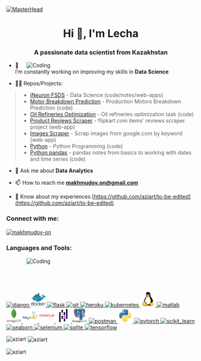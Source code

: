 [![MasterHead](https://visme.co/blog/wp-content/uploads/2019/10/animated-presentation-software-header-wide.gif)](https://github.com/aziart)

<h1 align="center">Hi 👋, I'm Lecha</h1>
<h3 align="center">A passionate data scientist from Kazakhstan</h3>

<img align="right" alt="Coding" width="450" src="https://media0.giphy.com/media/qgQUggAC3Pfv687qPC/giphy.gif">  



- 🔭 I’m constantly working on improving my skills in **Data Science**

- 👨‍💻 Repos/Projects:

>  - [iNeuron FSDS](https://github.com/aziart/fsds) - Data Science (code/notes/web-apps)
>  - [Motor Breakdown Prediction](https://github.com/aziart/motor-breakdown-prediction) - Production Motors Breakdown Prediction (code)
>  - [Oil Refineries Optimization](https://github.com/aziart/proj-oil-refineries) - Oil refineries optimization task (code)  
>  - [Product Reviews Scraper](https://github.com/aziart/proj-reviews-scraper) - flipkart.com items' reviews scraper project (web-app)  
>  - [Images Scraper](https://github.com/aziart/proj-images-scraper) - Scrap images from google.com by keyword (web-app)  
>  - [Python](https://github.com/aziart/udemy-python-fzth) - Python Programming (code)  
>  - [Python pandas](https://github.com/aziart/python-pandas) - pandas notes from basics to working with dates and time series (code)  
<!--
>  - [Statistics](https://github.com/aziart/stats) - Statistics Notes (private)  
>  - [DataTalks Machine Learning Notes](https://github.com/aziart/mlzoomcamp) - Machine Learning (private)  
-->

- 💬 Ask me about **Data Analytics**

- 📫 How to reach me **makhmudov.on@gmail.com**

- 📄 Know about my experiences [https://github.com/aziart/to-be-edited](https://github.com/aziart/to-be-edited)

<h3 align="left">Connect with me:</h3>

<p align="left">
<a href="https://linkedin.com/in/makhmudov-on" target="blank"><img align="center" src="https://raw.githubusercontent.com/rahuldkjain/github-profile-readme-generator/master/src/images/icons/Social/linked-in-alt.svg" alt="makhmudov-on" height="30" width="40" /></a>
</p>

<h3 align="left">Languages and Tools:</h3>

<img align="right" height="90" alt="Coding" width="450" src="https://datanatives.io/wp-content/uploads/2022/06/GtG_small_banner_2.gif">

<p align="left"> <a href="https://www.djangoproject.com/" target="_blank" rel="noreferrer"> <img src="https://cdn.worldvectorlogo.com/logos/django.svg" alt="django" width="40" height="40"/> </a> <a href="https://www.docker.com/" target="_blank" rel="noreferrer"> <img src="https://raw.githubusercontent.com/devicons/devicon/master/icons/docker/docker-original-wordmark.svg" alt="docker" width="40" height="40"/> </a> <a href="https://flask.palletsprojects.com/" target="_blank" rel="noreferrer"> <img src="https://www.vectorlogo.zone/logos/pocoo_flask/pocoo_flask-icon.svg" alt="flask" width="40" height="40"/> </a> <a href="https://git-scm.com/" target="_blank" rel="noreferrer"> <img src="https://www.vectorlogo.zone/logos/git-scm/git-scm-icon.svg" alt="git" width="40" height="40"/> </a> <a href="https://heroku.com" target="_blank" rel="noreferrer"> <img src="https://www.vectorlogo.zone/logos/heroku/heroku-icon.svg" alt="heroku" width="40" height="40"/> </a> <a href="https://kubernetes.io" target="_blank" rel="noreferrer"> <img src="https://www.vectorlogo.zone/logos/kubernetes/kubernetes-icon.svg" alt="kubernetes" width="40" height="40"/> </a> <a href="https://www.linux.org/" target="_blank" rel="noreferrer"> <img src="https://raw.githubusercontent.com/devicons/devicon/master/icons/linux/linux-original.svg" alt="linux" width="40" height="40"/> </a> <a href="https://www.mathworks.com/" target="_blank" rel="noreferrer"> <img src="https://upload.wikimedia.org/wikipedia/commons/2/21/Matlab_Logo.png" alt="matlab" width="40" height="40"/> </a> <a href="https://www.mongodb.com/" target="_blank" rel="noreferrer"> <img src="https://raw.githubusercontent.com/devicons/devicon/master/icons/mongodb/mongodb-original-wordmark.svg" alt="mongodb" width="40" height="40"/> </a> <a href="https://www.mysql.com/" target="_blank" rel="noreferrer"> <img src="https://raw.githubusercontent.com/devicons/devicon/master/icons/mysql/mysql-original-wordmark.svg" alt="mysql" width="40" height="40"/> </a> <a href="https://www.oracle.com/" target="_blank" rel="noreferrer"> <img src="https://raw.githubusercontent.com/devicons/devicon/master/icons/oracle/oracle-original.svg" alt="oracle" width="40" height="40"/> </a> <a href="https://pandas.pydata.org/" target="_blank" rel="noreferrer"> <img src="https://raw.githubusercontent.com/devicons/devicon/2ae2a900d2f041da66e950e4d48052658d850630/icons/pandas/pandas-original.svg" alt="pandas" width="40" height="40"/> </a> <a href="https://www.postgresql.org" target="_blank" rel="noreferrer"> <img src="https://raw.githubusercontent.com/devicons/devicon/master/icons/postgresql/postgresql-original-wordmark.svg" alt="postgresql" width="40" height="40"/> </a> <a href="https://postman.com" target="_blank" rel="noreferrer"> <img src="https://www.vectorlogo.zone/logos/getpostman/getpostman-icon.svg" alt="postman" width="40" height="40"/> </a> <a href="https://www.python.org" target="_blank" rel="noreferrer"> <img src="https://raw.githubusercontent.com/devicons/devicon/master/icons/python/python-original.svg" alt="python" width="40" height="40"/> </a> <a href="https://pytorch.org/" target="_blank" rel="noreferrer"> <img src="https://www.vectorlogo.zone/logos/pytorch/pytorch-icon.svg" alt="pytorch" width="40" height="40"/> </a> <a href="https://scikit-learn.org/" target="_blank" rel="noreferrer"> <img src="https://upload.wikimedia.org/wikipedia/commons/0/05/Scikit_learn_logo_small.svg" alt="scikit_learn" width="40" height="40"/> </a> <a href="https://seaborn.pydata.org/" target="_blank" rel="noreferrer"> <img src="https://seaborn.pydata.org/_images/logo-mark-lightbg.svg" alt="seaborn" width="40" height="40"/> </a> <a href="https://www.selenium.dev" target="_blank" rel="noreferrer"> <img src="https://raw.githubusercontent.com/detain/svg-logos/780f25886640cef088af994181646db2f6b1a3f8/svg/selenium-logo.svg" alt="selenium" width="40" height="40"/> </a> <a href="https://www.sqlite.org/" target="_blank" rel="noreferrer"> <img src="https://www.vectorlogo.zone/logos/sqlite/sqlite-icon.svg" alt="sqlite" width="40" height="40"/> </a> <a href="https://www.tensorflow.org" target="_blank" rel="noreferrer"> <img src="https://www.vectorlogo.zone/logos/tensorflow/tensorflow-icon.svg" alt="tensorflow" width="40" height="40"/> </a> </p>

<p><img align="left" src="https://github-readme-stats.vercel.app/api/top-langs?username=aziart&show_icons=true&locale=en&layout=compact" alt="aziart" /></p>

<p>&nbsp;<img align="center" src="https://github-readme-stats.vercel.app/api?username=aziart&show_icons=true&locale=en" alt="aziart" /></p>

<p><img align="center" src="https://github-readme-streak-stats.herokuapp.com/?user=aziart&" alt="aziart" /></p>


<!--
**aziart/aziart** is a ✨ _special_ ✨ repository because its `README.md` (this file) appears on your GitHub profile.

Here are some ideas to get you started:

- 🔭 I’m currently working on ...
- 🌱 I’m currently learning ...
- 👯 I’m looking to collaborate on ...
- 🤔 I’m looking for help with ...
- 💬 Ask me about ...
- 📫 How to reach me: ...
- 😄 Pronouns: ...
- ⚡ Fun fact: ...
-->

